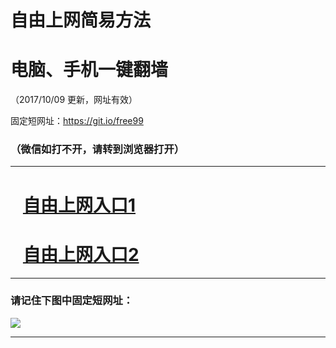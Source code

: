 ﻿# 自由上网简易方法

# 电脑、手机一键翻墙

（2017/10/09 更新，网址有效）

固定短网址：https://git.io/free99

### （微信如打不开，请转到浏览器打开）


***





# &nbsp;&nbsp; <a href="http://ft740824787.fwq-tz-1001.info/fwqtz01.html?t=100900116925 " target="_blank">自由上网入口1</a>
# &nbsp;&nbsp; <a href="http://ft1540512006.fwq-tz-1002.info/fwqtz02.html?t=10090011496 " target="_blank">自由上网入口2</a>
***

### 请记住下图中固定短网址：

<img src="https://s3-us-west-2.amazonaws.com/fwq-1001/yjfq-20170905okok.png" /> 


***

